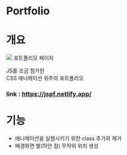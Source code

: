 # Portfolio


개요
===
<img src="https://res.cloudinary.com/yayayaya/image/upload/v1691926241/screencapture-jspf-netlify-app-2023-08-13-20_29_23_npbexu.png" />
포트폴리오 페이지


JS를 조금 첨가한<br>
CSS 애니메이션 위주의 포트폴리오



### link : https://jspf.netlify.app/

기능
===

* 애니메이션을 실행시키기 위한 class 추가와 제거
* 배경화면 별(하얀 점) 무작위 위치 생성
